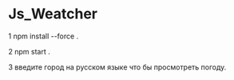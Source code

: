 # Js_Weatcher

1 npm install  --force .


2 npm start .


3 введите город на русском языке что бы просмотреть погоду.
